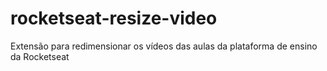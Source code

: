 # rocketseat-resize-video
Extensão para redimensionar os vídeos das aulas da plataforma de ensino da Rocketseat
